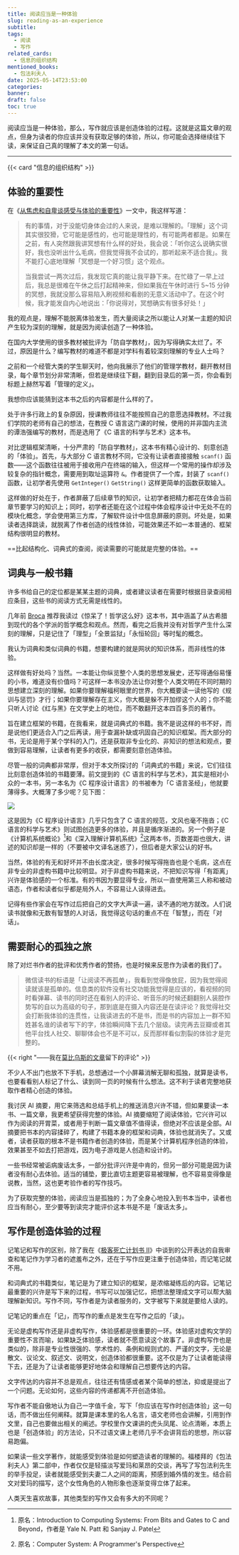 ```yaml
---
title: 阅读应当是一种体验
slug: reading-as-an-experience
subtitle:
tags:
  - 阅读
  - 写作
related_cards:
  - 信息的组织结构
mentioned_books:
  - 包法利夫人
date: 2025-05-14T23:53:00
categories:
banner:
draft: false
toc: true
---
```


阅读应当是一种体验，那么，写作就应该是创造体验的过程。这就是这篇文章的观点，但身为读者的你应该并没有获取足够的体验，所以，你可能会选择继续往下读，来保证自己真的理解了本文的第一句话。<!--more-->

---

{{< card "信息的组织结构" >}}

## 体验的重要性

在《[从焦虑和自卑谈感受与体验的重要性](/posts/从焦虑和自卑谈感受与体验的重要性/)》一文中，我这样写道：

> 有的事情，对于没能切身体会过的人来说，是难以理解的。「理解」这个词其实很狡猾，它可能是感性的，也可能是理性的，有可能两者都是。如果在之前，有人突然跟我讲冥想有什么样的好处，我会说：「听你这么说确实很好，我也没听出什么毛病，但我觉得我不会试的，那听起来不适合我」。我不能打心底地理解「冥想是一个好习惯」这个观点。
>
> 当我尝试一两次过后，我发现它真的能让我平静下来。在忙碌了一早上过后，我总是很难在午休之后打起精神来，但如果我在午休时进行 5~15 分钟的冥想，我就没那么容易陷入刷视频和看剧的无意义活动中了。在这个时候，我才能发自内心地说出：「你说得对，冥想确实有很多好处！」

我的观点是，理解不能脱离体验发生，而大量阅读之所以能让人对某一主题的知识产生较为深刻的理解，就是因为阅读创造了一种体验。

在国内大学使用的很多教材被批评为「防自学教材」，因为写得确实太烂了。不过，原因是什么？编写教材的难道不都是对学科有着较深刻理解的专业人士吗？

之前和一个经管大类的学生聊天时，他向我展示了他们的管理学教材，翻开教材目录，每个章节划分非常清晰，但若是继续往下翻，翻到目录后的第一页，你会看到标题上赫然写着「管理的定义」。

我想你应该能猜到这本书之后的内容都是什么样的了。

处于许多行政上的复杂原因，授课教师往往不能按照自己的意愿选择教材。不过我们学院的老师有自己的想法，在教授 C 语言这门课的时候，使用的并非国内主流的谭浩强编写的教材，而是选用了《C 语言的科学与艺术》这本书。

对比逻辑框架清晰，十分严肃的「防自学教材」，这本书有精心设计的、刻意创造的「体验」。首先，与大部分 C 语言教材不同，它没有让读者直接接触 `scanf()` 函数——这个函数往往被用于接收用户在终端的输入，但这样一个常用的操作却涉及较复杂的指针概念，需要用到取址运算符 `&`。作者提供了一个库，封装了 `scanf()` 函数，让初学者先使用 `GetInteger()` `GetString()` 这样更简单的函数获取输入。

这样做的好处在于，作者屏蔽了后续章节的知识，让初学者把精力都花在体会当前章节要学习的知识上；同时，初学者还能在这个过程中体会程序设计中无处不在的模块化概念，学会使用第三方库，了解软件设计中信息屏蔽的原则。坏处是，如果读者选择跳读，就脱离了作者创造的线性体验，可能效果还不如一本普通的、框架结构很明显的教材。

==比起结构化、词典式的查阅，阅读需要的可能就是完整的体验。==

## 词典与一般书籍

许多书给自己的定位都是某某主题的词典，或者建议读者在需要时根据目录查阅相应条目，这些书的阅读方式无需是线性的。

几年前 [Broca](https://brocalife.com) 推荐我读过《惊呆了！哲学这么好》这本书，其中涵盖了从古希腊到现代的各个学派的哲学概念和观点。然而，看完之后我并没有对哲学产生什么深刻的理解，只是记住了「理型」「全景监狱」「永恒轮回」等时髦的概念。

我认为词典和类似词典的书籍，想要构建的就是网状的知识体系，而非线性的体验。

这样做有好处吗？当然。一本能让你纵览整个人类的思想发展史，还写得通俗易懂的小书，难道没有价值吗？可这样一本书没办法让你对整个人类文明在不同时期的思想建立深刻的理解。如果你要理解福柯眼里的世界，你大概要读一读他写的《规训与惩罚》才行；如果你要理解存在主义，你大概是躲不开加缪这个人的；你不能只听人讨论《红与黑》在文学史上的地位，而不敢翻开这本四百多页的著作。

旨在建立框架的书籍，在我看来，就是词典式的书籍。我不是说这样的书不好，而是说他们更适合入门之后再读，用于查漏补缺或巩固自己的知识框架。而大部分的书，无论是用于某个学科的入门，还是获取非专业化的、非知识的想法和观点，要做到容易理解，让读者有更多的收获，都需要刻意创造体验。

尽管一般的词典都非常厚，但对于本文所探讨的「词典式的书籍」来说，它们往往比刻意创造体验的书籍要薄。前文提到的《C 语言的科学与艺术》，其实是相对小众的一本书，另一本名为《C 程序设计语言》的书被奉为「C 语言圣经」，他就要薄得多。大概薄了多少呢？见下图：

![](https://image.guhub.cn/uPic/IMG_3692-removebg-preview.png)

这是因为《C 程序设计语言》几乎只包含了 C 语言的规范，文风也毫不拖沓；《C 语言的科学与艺术》则试图创造更多的体验，并且是循序渐进的。另一个例子是《计算机系统概论》[^1]和《深入理解计算机系统》[^2]这两本书，页数差距也很大，讲述的知识却是一样的（不要被中文译名迷惑了），但后者是大家公认的好书。

当然，体验的有无和好坏并不由长度决定，很多时候写得拖沓也是个毛病，这点在非专业的非虚构书籍中比较明显。对于非虚构书籍来说，不把知识写得「有距离」兴许是体验感的一个标准。有的书因为要显得专业，所以一直使用第三人称和被动语态，作者和读者似乎都是局外人，不容易让人读得进去。

记得有些作家会在写作过后把自己的文字大声读一遍，读不通的地方就改。人们说读书就像和无数有智慧的人对话，我觉得这句话的重点不在「智慧」，而在「对话」。

## 需要耐心的孤独之旅

除了对烂书作者的批评和优秀作者的赞扬，也是时候来反思作为读者的我们了。

> 微信读书的标语是「让阅读不再孤单」，我看到觉得像放屁，因为我觉得阅读就该是孤单的。信息类的软件没有社交功能我觉得是应该的，看视频的同时看弹幕、读书的同时还在看别人的评论、听音乐的时候还翻翻别人装腔作势写的自以为高级的句子，那到底是在摄入内容还是在读评论？我觉得社交会打断我体验的连贯性，让我读进去的不是书，而是书的内容加上一群不知姓甚名谁的读者写下的字，体验瞬间降下去几个层级。读完再去豆瓣或者其他平台找人社交、聊聊体会也不是不可以，反而那样看似割裂的体验才是完整的。

{{< right "——我在[莫比乌斯的文章](https://onojyun.com/2025/04/26/没必要社交/)留下的评论" >}}

不少人不出门也放不下手机，总想通过一个小屏幕消解无聊和孤独，就算是读书，也要看看别人标记了什么、读到同一页的时候有什么想法。这不利于读者完整地获取作者精心创造的体验。

我讨厌 AI 摘要，用它来筛选和总结手机上的推送消息兴许不错，但如果要读一本书、一篇文章，我更希望获得完整的体验。AI 摘要缩短了阅读体验，它兴许可以作为阅读的开胃菜，或者用于判断一篇文章值不值得读，但绝对不应该是全部。AI 摘要把书本的内容揉碎了，构建了书籍本身的框架和词典，体验也就消失了。又或者，读者获取的根本不是书籍作者创造的体验，而是某个计算机程序创造的体验，效果甚至不如去打把游戏，因为电子游戏是人创造和设计的。

一些书经常被诟病废话太多，一部分批评兴许是中肯的，但另一部分可能是因为读者没有耐心去体验。适当的铺垫，要比直切主题更容易被理解，也不容易变得像是说教，当然，这也更考验作者的写作技巧。

为了获取完整的体验，阅读应当是孤独的；为了全身心地投入到书本当中，读者也应当有耐心，至少要等到读完才能评价这本书是不是「废话太多」。

## 写作是创造体验的过程

记笔记和写作的区别，除了我在《[极客死亡计划书 II](/posts/极客死亡计划书-ii/)》中谈到的公开表达的自我审查和笔记作为学习者的遮羞布之外，还在于写作应更注重于创造体验，而记笔记就不用。

和词典式的书籍类似，笔记是为了建立知识的框架，是浓缩凝练后的内容。记笔记最重要的兴许是写下来的过程，书写可以加强记忆，把想法整理成文字可以帮大脑理解新知识。写作不同，写作者是为读者服务的，文字被写下来就是要给人读的。

记笔记的重点在「记」，而写作的重点是发生在写作之后的「读」。

无论是虚构写作还是非虚构写作，体验感都是很重要的一环。体验感对虚构文学的重要性不言而喻，如果缺乏体验感，读者就不愿意读这个故事了。非虚构写作也是类似的，除非是专业性很强的、学术性的、条例和规则式的、严谨的文字，无论是散文、议论文、叙述文、说明文，创造体验都很重要。这不仅是为了让读者能读得下去，还是为了让读者能够更好地体会和理解自己想要传达的内容。

文字传达的内容并不总是观点，往往还有情感或者某个简单的想法，抑或是提出了一个问题。无论如何，这些内容的传递都离不开创造体验。

写作者不能自傲地认为自己一字值千金，写下「你应该在写作时创造体验」这一句话，而不做出任何阐释。就算是课本里的名人名言，语文老师也会讲解，引用到作文里，自己也要做出相关的阐述。学校里作文课讲的虎头凤尾、论点清晰，本质上也是「创造体验」的方法论，只不过语文课上老师几乎不会讲背后的思想，所以容易跑偏。

如果读一些文学著作，就能感受到体验是如何塑造读者的理解的。福楼拜的《包法利夫人》第二部中，作者仅仅是轻描淡写爱玛和莱昂的交谈，再写了写包法利先生的举手投足，读者就能感受到夫妻二人之间的距离，预感到婚外情的发生。结合前文对爱玛的描写，这个女性角色的人物形象也逐渐变得立体了起来。

人类天生喜欢故事，其他类型的写作又会有多大的不同呢？

[^1]: 原名：Introduction to Computing Systems: From Bits and Gates to C and Beyond，作者是 Yale N. Patt 和 Sanjay J. Patel

[^2]: 原名：Computer System: A Programmer's Perspective
